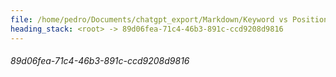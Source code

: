 ```yaml
---
file: /home/pedro/Documents/chatgpt_export/Markdown/Keyword vs Positional Args.md
heading_stack: <root> -> 89d06fea-71c4-46b3-891c-ccd9208d9816
---
```

###### 89d06fea-71c4-46b3-891c-ccd9208d9816
